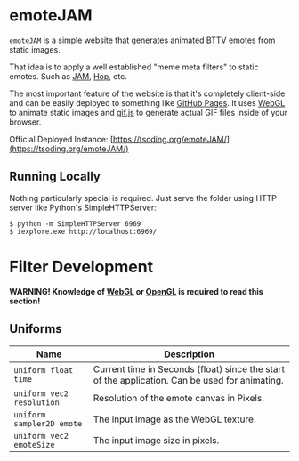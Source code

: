 # emoteJAM

`emoteJAM` is a simple website that generates animated [BTTV](https://betterttv.com/) emotes from static images.

That idea is to apply a well established "meme meta filters" to static emotes. Such as [JAM](https://betterttv.com/emotes/5b77ac3af7bddc567b1d5fb2), [Hop](https://betterttv.com/emotes/5a9578d6dcf3205f57ba294f), etc.

The most important feature of the website is that it's completely client-side and can be easily deployed to something like [GitHub Pages](https://pages.github.com/). It uses [WebGL](https://developer.mozilla.org/en-US/docs/Web/API/WebGL_API) to animate static images and [gif.js](https://jnordberg.github.io/gif.js/) to generate actual GIF files inside of your browser.

Official Deployed Instance: [https://tsoding.org/emoteJAM/](https://tsoding.org/emoteJAM/)

## Running Locally

Nothing particularly special is required. Just serve the folder using HTTP server like Python's SimpleHTTPServer:

```console
$ python -m SimpleHTTPServer 6969
$ iexplore.exe http://localhost:6969/
```

# Filter Development

**WARNING! Knowledge of [WebGL](https://developer.mozilla.org/en-US/docs/Web/API/WebGL_API) or [OpenGL](https://www.opengl.org/) is required to read this section!**

## Uniforms

| Name | Description |
| --- | --- |
| `uniform float time` | Current time in Seconds (float) since the start of the application. Can be used for animating. |
| `uniform vec2 resolution` | Resolution of the emote canvas in Pixels. |
| `uniform sampler2D emote` | The input image as the WebGL texture. |
| `uniform vec2 emoteSize` | The input image size in pixels. |
